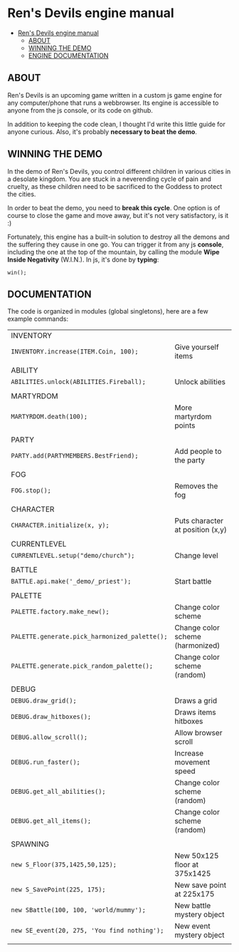 # Ren's Devils engine manual

- [Ren's Devils engine manual](#ren-s-devils-engine-manual)
  * [ABOUT](#ABOUT)
  * [WINNING THE DEMO](#WINNING-THE-DEMO)
  * [ENGINE DOCUMENTATION](#ENGINE-DOCUMENTATION)

## ABOUT

Ren's Devils is an upcoming game written in a custom js game engine for any computer/phone that runs a webbrowser. Its engine is accessible to anyone from the js console, or its code on github.

In addition to keeping the code clean, I thought I'd write this little guide for anyone curious. Also, it's probably **necessary to beat the demo**.

## WINNING THE DEMO

In the demo of Ren's Devils, you control different children in various cities in a desolate kingdom. You are stuck in a neverending cycle of pain and cruelty, as these children need to be sacrificed to the Goddess to protect the cities.

In order to beat the demo, you need to **break this cycle**. One option is of course to close the game and move away, but it's not very satisfactory, is it :)

Fortunately, this engine has a built-in solution to destroy all the demons and the suffering they cause in one go. You can trigger it from any js **console**, including the one at the top of the mountain, by calling the module **Wipe Inside Negativity** (W.I.N.). In js, it's done by **typing**:

`win();`

## DOCUMENTATION

The code is organized in modules (global singletons), here are a few example commands:

|                                               |                                   |
|-----------------------------------------------|-----------------------------------|
| INVENTORY                                     |                                   |
| `INVENTORY.increase(ITEM.Coin, 100);`         | Give yourself items               |
|                                               |                                   |
| ABILITY                                       |                                   |
| `ABILITIES.unlock(ABILITIES.Fireball);`       | Unlock abilities                  |
|                                               |                                   |
| MARTYRDOM                                     |                                   |
| `MARTYRDOM.death(100);`                       | More martyrdom points             |
|                                               |                                   |
| PARTY                                         |                                   |
| `PARTY.add(PARTYMEMBERS.BestFriend);`         | Add people to the party           |
|                                               |                                   |
| FOG                                           |                                   |
| `FOG.stop();`                                 | Removes the fog                   |
|                                               |                                   |
| CHARACTER                                     |                                   |
| `CHARACTER.initialize(x, y);`                 | Puts character at position (x,y)  |
|                                               |                                   |
| CURRENTLEVEL                                  |                                   |
| `CURRENTLEVEL.setup("demo/church");`          | Change level                      |
|                                               |                                   |
| BATTLE                                        |                                   |
| `BATTLE.api.make('_demo/_priest');`           | Start battle                      |
|                                               |                                   |
| PALETTE                                       |                                   |
| `PALETTE.factory.make_new();`                 | Change color scheme               |
| `PALETTE.generate.pick_harmonized_palette();` | Change color scheme (harmonized)  |
| `PALETTE.generate.pick_random_palette();`     | Change color scheme (random)      |
|                                               |                                   |
| DEBUG                                         |                                   |
| `DEBUG.draw_grid();`                          | Draws a grid                      |
| `DEBUG.draw_hitboxes();`                      | Draws items hitboxes              |
| `DEBUG.allow_scroll();`                       | Allow browser scroll              |
| `DEBUG.run_faster();`                         | Increase movement speed           |
| `DEBUG.get_all_abilities();`                  | Change color scheme (random)      |
| `DEBUG.get_all_items();`                      | Change color scheme (random)      |
|                                               |                                   |
| SPAWNING                                      |                                   |
| `new S_Floor(375,1425,50,125);`               | New 50x125 floor at 375x1425      |
| `new S_SavePoint(225, 175);`                  | New save point at 225x175         |
| `new SBattle(100, 100, 'world/mummy');`       | New battle mystery object         |
| `new SE_event(20, 275, 'You find nothing');`  | New event mystery object          |
|                                               |                                   |
